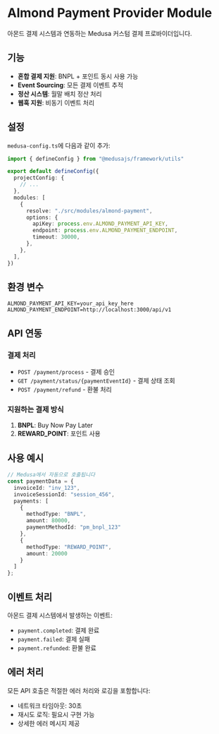 # Almond Payment Provider Module

아몬드 결제 시스템과 연동하는 Medusa 커스텀 결제 프로바이더입니다.

## 기능

- **혼합 결제 지원**: BNPL + 포인트 동시 사용 가능
- **Event Sourcing**: 모든 결제 이벤트 추적
- **정산 시스템**: 월말 배치 정산 처리
- **웹훅 지원**: 비동기 이벤트 처리

## 설정

`medusa-config.ts`에 다음과 같이 추가:

```ts
import { defineConfig } from "@medusajs/framework/utils"

export default defineConfig({
  projectConfig: {
    // ...
  },
  modules: [
    {
      resolve: "./src/modules/almond-payment",
      options: {
        apiKey: process.env.ALMOND_PAYMENT_API_KEY,
        endpoint: process.env.ALMOND_PAYMENT_ENDPOINT,
        timeout: 30000,
      },
    },
  ],
})
```

## 환경 변수

```env
ALMOND_PAYMENT_API_KEY=your_api_key_here
ALMOND_PAYMENT_ENDPOINT=http://localhost:3000/api/v1
```

## API 연동

### 결제 처리
- `POST /payment/process` - 결제 승인
- `GET /payment/status/{paymentEventId}` - 결제 상태 조회
- `POST /payment/refund` - 환불 처리

### 지원하는 결제 방식
1. **BNPL**: Buy Now Pay Later
2. **REWARD_POINT**: 포인트 사용

## 사용 예시

```ts
// Medusa에서 자동으로 호출됩니다
const paymentData = {
  invoiceId: "inv_123",
  invoiceSessionId: "session_456",
  payments: [
    {
      methodType: "BNPL",
      amount: 80000,
      paymentMethodId: "pm_bnpl_123"
    },
    {
      methodType: "REWARD_POINT",
      amount: 20000
    }
  ]
};
```

## 이벤트 처리

아몬드 결제 시스템에서 발생하는 이벤트:
- `payment.completed`: 결제 완료
- `payment.failed`: 결제 실패
- `payment.refunded`: 환불 완료

## 에러 처리

모든 API 호출은 적절한 에러 처리와 로깅을 포함합니다:
- 네트워크 타임아웃: 30초
- 재시도 로직: 필요시 구현 가능
- 상세한 에러 메시지 제공